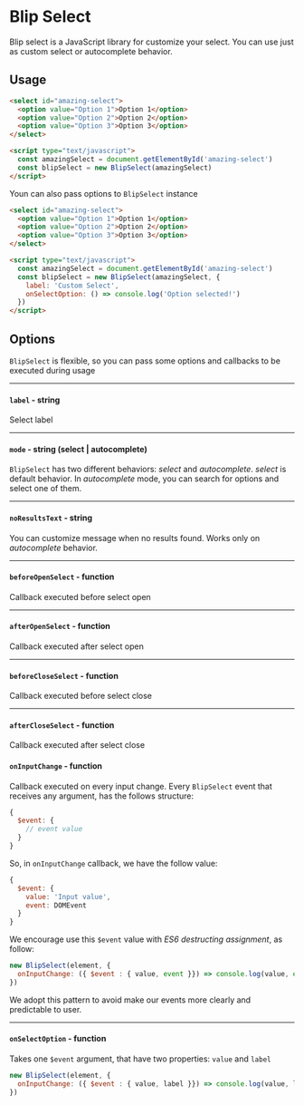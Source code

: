 # Blip Select

Blip select is a JavaScript library for customize your select. You can use just as custom select or autocomplete behavior.

## Usage
```html
<select id="amazing-select">
  <option value="Option 1">Option 1</option>
  <option value="Option 2">Option 2</option>
  <option value="Option 3">Option 3</option>
</select>

<script type="text/javascript">
  const amazingSelect = document.getElementById('amazing-select')
  const blipSelect = new BlipSelect(amazingSelect)
</script>
```

Youn can also pass options to `BlipSelect` instance

```html
<select id="amazing-select">
  <option value="Option 1">Option 1</option>
  <option value="Option 2">Option 2</option>
  <option value="Option 3">Option 3</option>
</select>

<script type="text/javascript">
  const amazingSelect = document.getElementById('amazing-select')
  const blipSelect = new BlipSelect(amazingSelect, {
    label: 'Custom Select',
    onSelectOption: () => console.log('Option selected!')
  })
</script>
```

## Options

`BlipSelect` is flexible, so you can pass some options and callbacks to be executed during usage

---

#### `label` - string

Select label

---

#### `mode` - string (select | autocomplete)

`BlipSelect` has two different behaviors: *select* and *autocomplete*. *select* is default behavior. In *autocomplete* mode, you can search for options and select one of them.

---

#### `noResultsText` - string

You can customize message when no results found. Works only on *autocomplete* behavior.

---

#### `beforeOpenSelect` - function

Callback executed before select open

---

#### `afterOpenSelect` - function

Callback executed after select open

---

#### `beforeCloseSelect` - function

Callback executed before select close

---

#### `afterCloseSelect` - function

Callback executed after select close

#### `onInputChange` - function

Callback executed on every input change. Every `BlipSelect` event that receives any argument, has the follows structure:

```js
{
  $event: {
    // event value
  }
}
```

So, in `onInputChange` callback, we have the follow value:
```js
{
  $event: {
    value: 'Input value',
    event: DOMEvent
  }
}
```

We encourage use this `$event` value with _ES6 destructing assignment_, as follow:

```js
new BlipSelect(element, {
  onInputChange: ({ $event : { value, event }}) => console.log(value, event)
})
```

We adopt this pattern to avoid make our events more clearly and predictable to user.

---

#### `onSelectOption` - function

Takes one `$event` argument, that have two properties: `value` and `label`

```js
new BlipSelect(element, {
  onInputChange: ({ $event : { value, label }}) => console.log(value, label)
})
```
